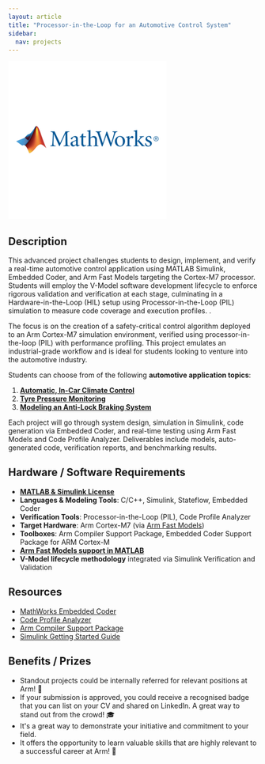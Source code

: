 ```yaml
---
layout: article
title: "Processor-in-the-Loop for an Automotive Control System"
sidebar:
  nav: projects
---
```


<img class="image image--xl" src="./images/mathworks.png"/>

## Description

This advanced project challenges students to design, implement, and verify a real-time automotive control application using MATLAB Simulink, Embedded Coder, and Arm Fast Models targeting the Cortex-M7 processor. Students will employ the V-Model software development lifecycle to enforce rigorous validation and verification at each stage, culminating in a Hardware-in-the-Loop (HIL) setup using Processor-in-the-Loop (PIL) simulation to measure code coverage and execution profiles. .

The focus is on the creation of a safety-critical control algorithm deployed to an Arm Cortex-M7 simulation environment, verified using processor-in-the-loop (PIL) with performance profiling. This project emulates an industrial-grade workflow and is ideal for students looking to venture into the automotive industry. 

Students can choose from of the following **automotive application topics**:
1. **[Automatic, In-Car Climate Control](https://uk.mathworks.com/help/simulink/slref/simulating-automatic-climate-control-systems.html)**
2. **[Tyre Pressure Monitoring](https://uk.mathworks.com/help/simulink/ug/wirelesss-tire-pressure-monitoring-system-with-fault-logging.html)**
3. **[Modeling an Anti-Lock Braking System](https://uk.mathworks.com/help/simulink/slref/modeling-an-anti-lock-braking-system.html)**

Each project will go through system design, simulation in Simulink, code generation via Embedded Coder, and real-time testing using Arm Fast Models and Code Profile Analyzer. Deliverables include models, auto-generated code, verification reports, and benchmarking results.


## Hardware / Software Requirements

- [**MATLAB & Simulink License**](https://uk.mathworks.com/pricing-licensing.html?prodcode=ML&intendeduse=edu)
- **Languages & Modeling Tools**: C/C++, Simulink, Stateflow, Embedded Coder
- **Verification Tools**: Processor-in-the-Loop (PIL), Code Profile Analyzer
- **Target Hardware**: Arm Cortex-M7 (via [Arm Fast Models](https://uk.mathworks.com/products/connections/product_detail/arm-fast-models.html))
- **Toolboxes**: Arm Compiler Support Package, Embedded Coder Support Package for ARM Cortex-M
- [**Arm Fast Models support in MATLAB**](https://uk.mathworks.com/products/connections/product_detail/arm-fast-models.html)
- **V-Model lifecycle methodology** integrated via Simulink Verification and Validation


## Resources

- [MathWorks Embedded Coder](https://uk.mathworks.com/products/embedded-coder.html)
- [Code Profile Analyzer](https://uk.mathworks.com/help/ecoder/ref/codeprofileanalyzer-app.html)
- [Arm Compiler Support Package](https://uk.mathworks.com/matlabcentral/fileexchange/68896-arm_compiler_support_package)
- [Simulink Getting Started Guide](https://uk.mathworks.com/help/simulink/getting-started-with-simulink.html)

## Benefits / Prizes

- Standout projects could be internally referred for relevant positions at Arm! 📃  
- If your submission is approved, you could receive a recognised badge that you can list on your CV and shared on LinkedIn. A great way to stand out from the crowd! 🎓  
- It's a great way to demonstrate your initiative and commitment to your field.  
- It offers the opportunity to learn valuable skills that are highly relevant to a successful career at Arm! 🎉  
